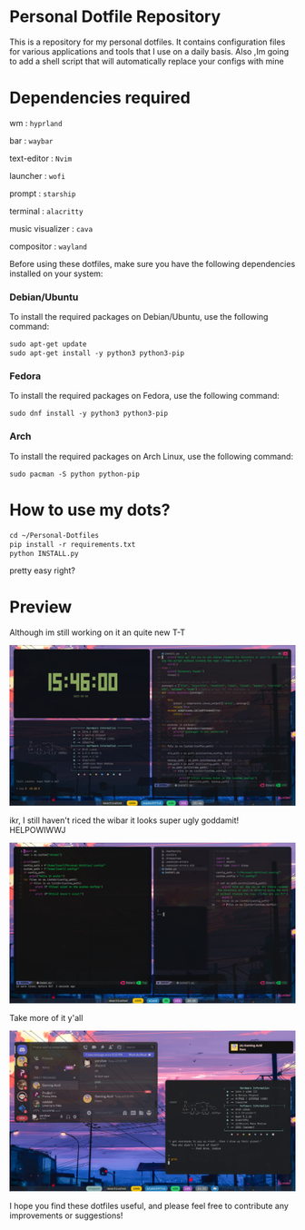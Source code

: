 # Personal Dotfile Repository

This is a repository for my personal dotfiles. It contains configuration files for various applications and tools that I use on a daily basis.
Also ,Im going to add a shell script that will automatically replace your configs with mine

# Dependencies required

wm  : ```hyprland```

bar : ```waybar```

text-editor : ```Nvim```

launcher : ```wofi```

prompt : ```starship```

terminal : ```alacritty```

music visualizer : ```cava```

compositor : ```wayland```

Before using these dotfiles, make sure you have the following dependencies installed on your system:

### Debian/Ubuntu
To install the required packages on Debian/Ubuntu, use the following command:
```
sudo apt-get update
sudo apt-get install -y python3 python3-pip
```
### Fedora
To install the required packages on Fedora, use the following command:
```
sudo dnf install -y python3 python3-pip
```
### Arch
To install the required packages on Arch Linux, use the following command:
```
sudo pacman -S python python-pip
```
# How to use my dots?

```
cd ~/Personal-Dotfiles
pip install -r requirements.txt
python INSTALL.py
```
pretty easy right?

# Preview
Although im still working on it an quite new T-T

![image of my wm](/Screenshots/ss1.png)

ikr, I still haven't riced the wibar it looks super ugly goddamit! HELPOWIWWJ

![ayy](/Screenshots/ss3.png)

Take more of it y'all

![Second one OMG](/Screenshots/ss2.png)

I hope you find these dotfiles useful, and please feel free to contribute any improvements or suggestions!
